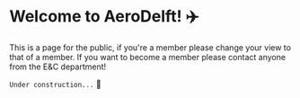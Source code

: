 # Welcome to AeroDelft! :airplane:

This is a page for the public, if you're a member please change your view to that of a member. If you want to become a member please contact anyone from the E&C department!

`Under construction...` :hammer:

